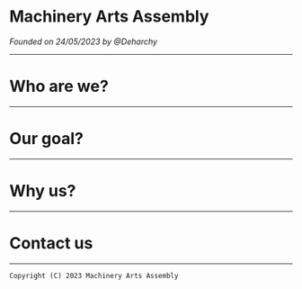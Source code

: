 # Machinery Arts Assembly

*Founded on 24/05/2023 by @Deharchy*

---

# Who are we?

---

# Our goal?

---

# Why us?

---

# Contact us

---

`Copyright (C) 2023 Machinery Arts Assembly`
